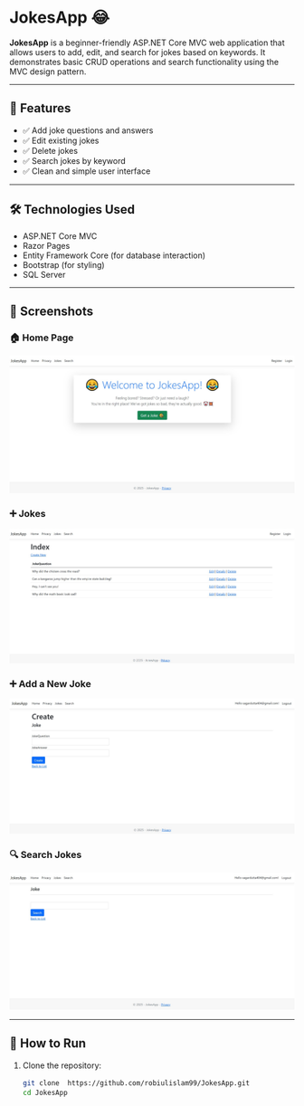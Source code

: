 # JokesApp 😂

**JokesApp** is a beginner-friendly ASP.NET Core MVC web application that allows users to add, edit, and search for jokes based on keywords. It demonstrates basic CRUD operations and search functionality using the MVC design pattern.

---

## 🚀 Features

- ✅ Add joke questions and answers
- ✅ Edit existing jokes
- ✅ Delete jokes
- ✅ Search jokes by keyword
- ✅ Clean and simple user interface

---

## 🛠️ Technologies Used

- ASP.NET Core MVC
- Razor Pages
- Entity Framework Core (for database interaction)
- Bootstrap (for styling)
- SQL Server

---

## 📸 Screenshots

### 🏠 Home Page
![Home Page](https://github.com/robiulislam99/JokesApp/blob/master/JokesApp/homepage.jpg)

### ➕ Jokes
![Jokes]( https://github.com/robiulislam99/JokesApp/blob/master/JokesApp/jokespage.jpg)

### ➕ Add a New Joke
![Add Joke](https://github.com/robiulislam99/JokesApp/blob/master/JokesApp/create%20jokes.jpg)

### 🔍 Search Jokes
![Search Jokes]( https://github.com/robiulislam99/JokesApp/blob/master/JokesApp/search.jpg)


---

## 🔧 How to Run

1. Clone the repository:

   ```bash
   git clone  https://github.com/robiulislam99/JokesApp.git
   cd JokesApp

